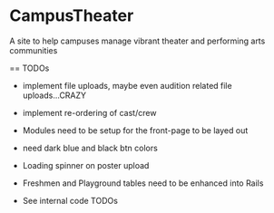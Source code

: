 CampusTheater
=============

A site to help campuses manage vibrant theater and performing arts communities

== TODOs
- implement file uploads, maybe even audition related file uploads...CRAZY
- implement re-ordering of cast/crew
- Modules need to be setup for the front-page to be layed out

- need dark blue and black btn colors
- Loading spinner on poster upload
- Freshmen and Playground tables need to be enhanced into Rails
- See internal code TODOs